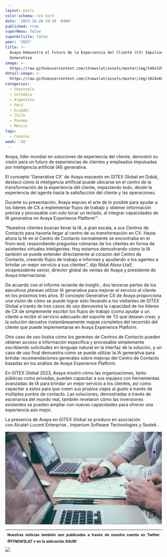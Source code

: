 ```yaml
---
layout: posts
color-schema: red-dark
date: '2023-10-20 19:19 -0400'
published: true
superNews: false
superArticle: false
year: '2023'
title: >-
  Avaya Demuestra el Futuro de la Experiencia del Cliente (CX) Impulsada por IA
  Generativa
image: >-
  https://raw.githubusercontent.com/itnewslat/assets/master/img/540x320/Clientes-p.jpg
detail-image: >-
  https://raw.githubusercontent.com/itnewslat/assets/master/img/1024x680/Clientes-g.jpg
categories:
  - Venezuela
  - Colombia
  - Argentina
  - Perú
  - Ecuador
  - Chile
  - Panama
  - Mexico
tags:
  - Canales
week: '42'
---
```

Avaya, líder mundial en soluciones de experiencia del cliente, demostró su visión para un futuro de experiencias de clientes y empleados impulsadas por inteligencia artificial (AI) generativa.

El concepto 'Generative CX' de Avaya expuesto en GITEX Global en Dubái, destacó cómo la inteligencia artificial puede ubicarse en el centro de la transformación de la experiencia del cliente, impactando todo, desde la experiencia del agente hasta la satisfacción del cliente y las operaciones.

Durante su presentación, Avaya expuso el arte de lo posible para ayudar a los líderes de CX a implementar flujos de trabajo y obtener información precisa y procesable con solo tocar un teclado, al integrar capacidades de IA generativa en Avaya Experience Platform™.

“Nuestros clientes buscan llevar la IA, a gran escala, a sus Centros de Contacto para hacerla llegar al centro de su transformación en CX. Hasta ahora la IA en el Centro de Contacto normalmente se encontraba en el front-end, respondiendo preguntas rutinarias de los clientes en forma de asistentes virtuales inteligentes. Hoy estamos demostrando cómo la IA también se puede extender directamente al corazón del Centro de Contacto, creando flujos de trabajo e informes y ayudando a los agentes a brindar un mejor servicio a sus clientes”, dijo Nidal Abou-Ltaif, vicepresidente senior, director global de ventas de Avaya y presidente de Avaya Internacional.

De acuerdo con el informe reciente de Insight , dos terceras partes de los ejecutivos planean utilizar IA generativa para mejorar el servicio al cliente en los próximos tres años. El concepto Generative CX de Avaya proporciona una visión de cómo se puede lograr esto llevando a los visitantes de GITEX Global a través de tres casos de uso demuestra la capacidad de los líderes de CX de simplemente escribir los flujos de trabajo (como ayudar a un cliente a recibir el servicio adecuado del soporte de TI) que desean crear, y la solución devuelve instantáneamente mapas completos del recorrido del cliente que puede implementarse en Avaya Experience Platform.

Otro caso de uso ilustra cómo los gerentes de Centros de Contacto pueden obtener acceso a información específica y procesable simplemente escribiendo solicitudes en lenguaje natural en la interfaz de la solución, y un caso de uso final demuestra cómo se puede utilizar la IA generativa para brindar recomendaciones generales sobre mejoras del Centro de Contacto basadas en los análisis de Avaya Experience Platform.

En GITEX Global 2023, Avaya mostró cómo las organizaciones, tanto públicas como privadas, pueden capacitar a sus equipos con herramientas avanzadas de IA para brindar un mejor servicio a los clientes, así como capacitar a estos para que creen sus propios viajes al gusto a través de múltiples puntos de contacto. Las soluciones, demostradas a través de escenarios del mundo real, también revelaron cómo las inversiones existentes se pueden ampliar con nuevas capacidades para ofrecer una experiencia aún mejor.

La presencia de Avaya en GITEX Global se produce en asociación con Alcatel-Lucent Enterprise , Imperium Software Technologies y Sestek .

![](https://raw.githubusercontent.com/itnewslat/assets/master/img/540x320/Clientes-p.jpg)

<table style="height: 42px;" width="569">
<tbody>
<tr>
<td style="text-align: justify;"><sub><strong>Nuestras noticias también son publicadas a través de nuestra cuenta en Twitter <a href="https://twitter.com/itnewslat?lang=es">@ITNEWSLAT</a> y en la aplicación <a href="https://squidapp.co/en/">SQUID</a></strong></sub></td>
</tr>
</tbody>
</table>

<img src="https://tracker.metricool.com/c3po.jpg?hash=56f88a41e39ab42c063cc51676587a04"/>